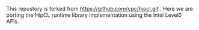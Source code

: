 This repostory is forked from https://github.com/cpc/hipcl.git . Here we are porting the HipCL runtime library implementation using the Intel Level0 APIs.

